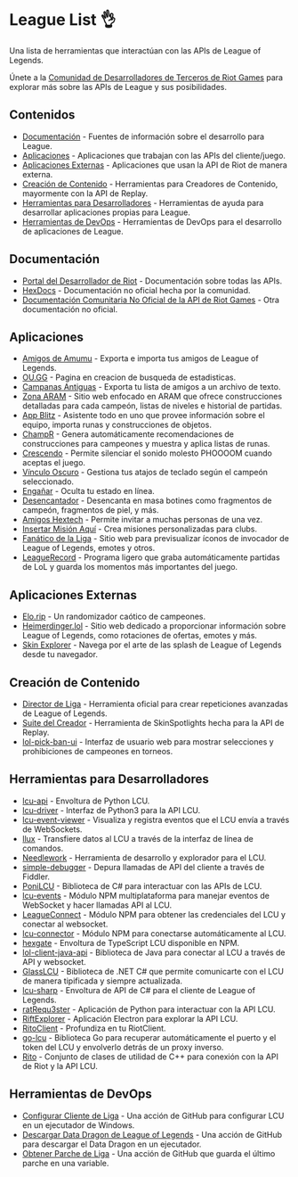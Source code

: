 # League List 👌

Una lista de herramientas que interactúan con las APIs de League of Legends.

Únete a la [Comunidad de Desarrolladores de Terceros de Riot Games](https://discordapp.com/invite/riotgamesdevrel) para explorar más sobre las APIs de League y sus posibilidades.

## Contenidos

* [Documentación](#documentación) - Fuentes de información sobre el desarrollo para League.
* [Aplicaciones](#aplicaciones) - Aplicaciones que trabajan con las APIs del cliente/juego.
* [Aplicaciones Externas](#aplicaciones-externas) - Aplicaciones que usan la API de Riot de manera externa.
* [Creación de Contenido](#creación-de-contenido) - Herramientas para Creadores de Contenido, mayormente con la API de Replay.
* [Herramientas para Desarrolladores](#herramientas-para-desarrolladores) - Herramientas de ayuda para desarrollar aplicaciones propias para League.
* [Herramientas de DevOps](#herramientas-de-devops) - Herramientas de DevOps para el desarrollo de aplicaciones de League.

## Documentación

* [Portal del Desarrollador de Riot](https://developer.riotgames.com/docs/lol) - Documentación sobre todas las APIs.
* [HexDocs](https://hextechdocs.dev/) - Documentación no oficial hecha por la comunidad.
* [Documentación Comunitaria No Oficial de la API de Riot Games](https://riot-api-libraries.readthedocs.io/en/latest/) - Otra documentación no oficial.

## Aplicaciones

* [Amigos de Amumu](https://github.com/rico-vz/Amumus-Friends) - Exporta e importa tus amigos de League of Legends.
* [OU.GG](https://github.com/FranciscoFerreiraT/OU.GG) - Pagina en creacion de busqueda de estadisticas.
* [Campanas Antiguas](https://github.com/ulgg/ancient-chimes) - Exporta tu lista de amigos a un archivo de texto.
* [Zona ARAM](https://aram.zone/) - Sitio web enfocado en ARAM que ofrece construcciones detalladas para cada campeón, listas de niveles e historial de partidas.
* [App Blitz](https://blitz.gg/) - Asistente todo en uno que provee información sobre el equipo, importa runas y construcciones de objetos.
* [ChampR](https://github.com/cangzhang/champ-r) - Genera automáticamente recomendaciones de construcciones para campeones y muestra y aplica listas de runas.
* [Crescendo](https://github.com/molenzwiebel/crescendo) - Permite silenciar el sonido molesto PHOOOOM cuando aceptas el juego.
* [Vínculo Oscuro](https://github.com/s-coimbra21/dark-binding-gui) - Gestiona tus atajos de teclado según el campeón seleccionado.
* [Engañar](https://github.com/molenzwiebel/Deceive) - Oculta tu estado en línea.
* [Desencantador](https://github.com/marvinscham/disenchanter) - Desencanta en masa botines como fragmentos de campeón, fragmentos de piel, y más.
* [Amigos Hextech](https://hextechfriends.github.io/) - Permite invitar a muchas personas de una vez.
* [Insertar Misión Aquí](https://github.com/Earleking/2018-Riot-API-Challenge) - Crea misiones personalizadas para clubs.
* [Fanático de la Liga](https://github.com/league-fan/league-fan.github.io) - Sitio web para previsualizar íconos de invocador de League of Legends, emotes y otros.
* [LeagueRecord](https://github.com/FFFFFFFXXXXXXX/league_record) - Programa ligero que graba automáticamente partidas de LoL y guarda los momentos más importantes del juego.

## Aplicaciones Externas

* [Elo.rip](https://elo.rip/) - Un randomizador caótico de campeones.
* [Heimerdinger.lol](https://heimerdinger.lol/) - Sitio web dedicado a proporcionar información sobre League of Legends, como rotaciones de ofertas, emotes y más.
* [Skin Explorer](https://www.skinexplorer.lol) - Navega por el arte de las splash de League of Legends desde tu navegador.

## Creación de Contenido

* [Director de Liga](https://github.com/RiotGames/leaguedirector) - Herramienta oficial para crear repeticiones avanzadas de League of Legends.
* [Suite del Creador](https://github.com/SkinSpotlights/CreatorSuite-ReplayAPI) - Herramienta de SkinSpotlights hecha para la API de Replay.
* [lol-pick-ban-ui](https://github.com/RCVolus/lol-pick-ban-ui) - Interfaz de usuario web para mostrar selecciones y prohibiciones de campeones en torneos.

## Herramientas para Desarrolladores

* [lcu-api](https://github.com/jjmaldonis/lcu-api) - Envoltura de Python LCU.
* [lcu-driver](https://github.com/sousa-andre/lcu-driver) - Interfaz de Python3 para la API LCU.
* [lcu-event-viewer](https://github.com/pipe01/lcu-event-viewer) - Visualiza y registra eventos que el LCU envía a través de WebSockets.
* [llux](https://github.com/BlossomiShymae/llux) - Transfiere datos al LCU a través de la interfaz de línea de comandos.
* [Needlework](https://github.com/BlossomiShymae/Needlework) - Herramienta de desarrollo y explorador para el LCU.
* [simple-debugger](https://github.com/dragitz/simple-debugger) - Depura llamadas de API del cliente a través de Fiddler.
* [PoniLCU](https://github.com/Ponita0/PoniLCU) - Biblioteca de C# para interactuar con las APIs de LCU.
* [lcu-events](https://github.com/Sunney-X/lcu-events) - Módulo NPM multiplataforma para manejar eventos de WebSocket y hacer llamadas API al LCU.
* [LeagueConnect](https://github.com/supergrecko/league-connect) - Módulo NPM para obtener las credenciales del LCU y conectar al websocket.
* [lcu-connector](https://github.com/Pupix/lcu-connector) - Módulo NPM para conectarse automáticamente al LCU.
* [hexgate](https://github.com/cuppachino/hexgate) - Envoltura de TypeScript LCU disponible en NPM.
* [lol-client-java-api](https://github.com/stirante/lol-client-java-api) - Biblioteca de Java para conectar al LCU a través de API y websocket.
* [GlassLCU](https://github.com/pipe01/GlassLCU) - Biblioteca de .NET C# que permite comunicarte con el LCU de manera tipificada y siempre actualizada.
* [lcu-sharp](https://github.com/bryanhitc/lcu-sharp) - Envoltura de API de C# para el cliente de League of Legends.
* [ratRequ3ster](https://github.com/akira-trinity/ratRequ3ster) - Aplicación de Python para interactuar con la API LCU.
* [RiftExplorer](https://github.com/Pupix/rift-explorer) - Aplicación Electron para explorar la API LCU.
* [RitoClient](https://github.com/nomi-san/RitoClient) - Profundiza en tu RiotClient.
* [go-lcu](https://github.com/ImOlli/go-lcu) - Biblioteca Go para recuperar automáticamente el puerto y el token del LCU y envolverlo detrás de un proxy inverso.
* [Rito](https://github.com/bartekprtc/rito) - Conjunto de clases de utilidad de C++ para conexión con la API de Riot y la API LCU.

## Herramientas de DevOps

* [Configurar Cliente de Liga](https://github.com/marketplace/actions/setup-league-client) - Una acción de GitHub para configurar LCU en un ejecutador de Windows.
* [Descargar Data Dragon de League of Legends](https://github.com/marketplace/actions/download-league-of-legends-data-dragon) - Una acción de GitHub para descargar el Data Dragon en un ejecutador.
* [Obtener Parche de Liga](https://github.com/marvinscham/get-league-patch) - Una acción de GitHub que guarda el último parche en una variable.
